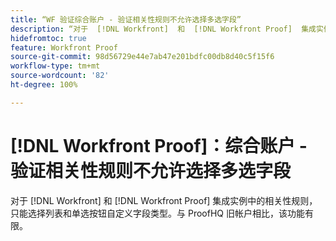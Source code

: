 ```yaml
---
title: “WF 验证综合账户 - 验证相关性规则不允许选择多选字段”
description: “对于  [!DNL Workfront]  和  [!DNL Workfront Proof]  集成实例中的相关性规则，只能选择列表和单选按钮自定义字段类型。与 ProofHQ 旧帐户相比，该功能有限。”
hidefromtoc: true
feature: Workfront Proof
source-git-commit: 98d56729e44e7ab47e201bdfc00db8d40c5f15f6
workflow-type: tm+mt
source-wordcount: '82'
ht-degree: 100%

---
```



# [!DNL Workfront Proof]：综合账户 - 验证相关性规则不允许选择多选字段

对于 [!DNL Workfront] 和 [!DNL Workfront Proof] 集成实例中的相关性规则，只能选择列表和单选按钮自定义字段类型。与 ProofHQ 旧帐户相比，该功能有限。
